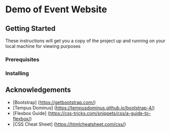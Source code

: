 # Demo of Event Website

## Getting Started
These instructions will get you a copy of the project up and running on your local machine for viewing purposes

### Prerequisites

### Installing

## Acknowledgements
* [Bootstrap] (https://getbootstrap.com/)
* [Tempus Dominus] (https://tempusdominus.github.io/bootstrap-4/)
* [Flexbox Guide] (https://css-tricks.com/snippets/css/a-guide-to-flexbox/)
* [CSS Cheat Sheet] (https://htmlcheatsheet.com/css/)


